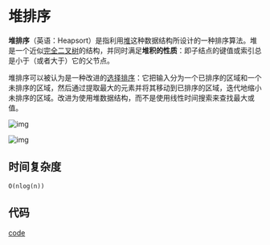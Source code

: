 # 堆排序

**堆排序**（英语：Heapsort）是指利用[堆](https://baike.baidu.com/item/堆)这种数据结构所设计的一种排序算法。堆是一个近似[完全二叉树](https://baike.baidu.com/item/完全二叉树)的结构，并同时满足**堆积的性质**：即子结点的键值或索引总是小于（或者大于）它的父节点。

堆排序可以被认为是一种改进的[选择排序](/sorting/selection-sort.html)：它把输入分为一个已排序的区域和一个未排序的区域，然后通过提取最大的元素并将其移动到已排序的区域，迭代地缩小未排序的区域。改进为使用堆数据结构，而不是使用线性时间搜索来查找最大或值。

![img](https://img.imyangyong.com/blog/2020-07-11%2019-04-32.gif)

![img](https://img.imyangyong.com/blog/2020-07-11%2019-05-08.gif)

## 时间复杂度

`O(nlog(n))`

## 代码

[code](https://github.com/trekhleb/javascript-algorithms/tree/master/src/algorithms/sorting/heap-sort)
